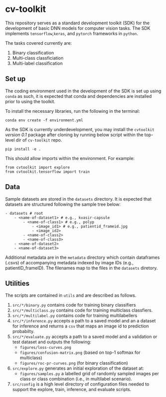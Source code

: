# cv-toolkit

This repository serves as a standard development toolkit (SDK) for the development of basic DNN models for computer vision tasks. The SDK implements `tensorflow`,`keras`, and `pytorch` frameworks in `python`.


The tasks covered currently are:

1. Binary classification
2. Multi-class classficiation
3. Multi-label classification

## Set up

The coding environment used in the development of the SDK is set up using `conda` as such, it is expected that conda and dependencies are installed prior to using the toolkit.

To install the necessary libraries, run the following in the terminal:
```
conda env create -f environment.yml
```
As the SDK is currently underdevelopment, you may install the `cvtoolkit` *version 0.1* package after cloning by running below script within the top-level dir of `cv-toolkit` repo.

```
pip install -e .
```

This should allow imports within the environment. For example:
```
from cvtoolkit import explore
from cvtoolkit.tensorflow import train
```

## Data

Sample datasets are stored in the `datasets` directory. It is expected that datasets are structured following the sample tree below:

```
- datasets # root
	- <name-of-dataset1> # e.g., kvasir-capsule
		- <name-of-class1> # e.g., polyp
			- <image_id1> # e.g., patientid_frameid.jpg
			- <image_id2>
		- <name-of-class2>
		- <name-of-class3>
	- <name-of-dataset2>
    - <name-of-dataset3>
```

Additional metadata are in the `metadata` directory which contain dataframes (.csvs) of accompanying metadata indexed by image IDs (e.g., patientID_frameID). The filenames map to the files in the `datasets` diretory.

## Utilities

The scripts are contained in `utils` and are described as follows.

1. `src/*/binary.py` contains code for training binary classifiers
2. `src/*/multiclass.py` contains code for training multiclass classfiers.
3. `src/*/multilabel.py` contains code for training multilabellers
4. `src/*/inference.py` accepts a path to a saved model and an a dataset for inference and returns a `csv` that maps an image id to prediction probabilty.
5. `src/*/evaluate.py` accepts a path to a saved model and a validation or test dataset and outputs the following:
	- `figures/loss-curves.png`
	- `figures/confusion-matrix.png` (based on top-1 softmax for multiclass)
	- `figures/roc-pr-curves.png` (for binary classification)
6. `src/explore.py` generates an initial exploration of the dataset at:
	- `figures/samples.py` a labelled grid of randomly sampled images per class or class combination (i.e., in multilabel scenario).
7. `src/config` is a high level directory of configuration files needed to support the explore, train, inference, and evaluate scripts.



